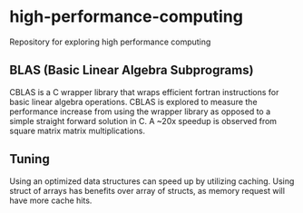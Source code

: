 # high-performance-computing

Repository for exploring high performance computing

## BLAS (Basic Linear Algebra Subprograms)

CBLAS is a C wrapper library that wraps efficient fortran instructions for basic linear algebra operations.
CBLAS is explored to measure the performance increase from using the wrapper library as opposed to a simple straight forward solution in C.
A ~20x speedup is observed from square matrix matrix multiplications.

## Tuning

Using an optimized data structures can speed up by utilizing caching.
Using struct of arrays has benefits over array of structs, as memory request will have more cache hits.
